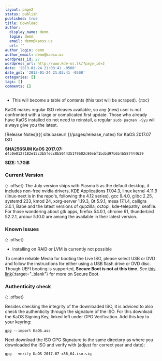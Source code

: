 ```yaml
---
layout: page2
status: publish
published: true
title: Download
author:
  display_name: demm
  login: demm
  email: demm@kaosx.us
  url: ''
author_login: demm
author_email: demm@kaosx.us
wordpress_id: 27
wordpress_url: http://www.kde-os.tk/?page_id=2
date: '2013-01-24 21:03:41 -0500'
date_gmt: '2013-01-24 21:03:41 -0500'
categories: []
tags: []
comments: []
---
```


* This will become a table of contents (this text will be scraped).
{:toc}

KaOS makes regular ISO releases available, so any (new) user is not confronted with a large or complicated first update. Those who already have KaOS installed do not need to reinstall, a regular `sudo pacman -Syu` will always give you the latest.

[Release Notes]({{ site.baseurl }}/pages/release_notes) for KaOS 2017.07 ISO

<div id="wrapper4">
<p><b>SHA256SUM KaOS 2017.07:</b> <code>d4c0e8127182e15c3b5fecc0b504435179602c80ebf1bdbd97b6b4b587444639</code></p>
<p><b>SIZE: 1.7GiB</b></p>
</div>

### Current Version
{: .offset}
The July version ships with Plasma 5 as the default desktop, it includes non-free nvidia drivers, KDE Applications 17.04.3, linux kernel 4.11.9 (linux-next is in the repo's, following the 4.12 series), gcc 6.4.0, glibc 2.25, systemd 233, kmod 24, xorg-server 1.19.3, Qt 5.9.1, mesa 17.1.4, calligra 3.0.1, Babe and the latest versions of qupzilla, octopi, kde-telepathy, seafile.
For those wondering about gtk apps, firefox 54.0.1, chrome 61, thunderbird 52.2.1, ardour 5.10.0 are among the available in their latest version.

### Known Issues
{: .offset}

* Installing on RAID or LVM is currently not possible

To create reliable Media for booting the Live ISO, please select USB or DVD and follow the instructions for either using a USB flash drive or DVD disc.
Though UEFI booting is supported, **Secure Boot is not at this time**.  See [this link](https://rol.im/securegoldenkeyboot/){:target="_blank"} for more on Secure Boot.

### Authenticity check
{: .offset}

Besides checking the integrity of the downloaded ISO, it is adviced to also check the authenticity through the signature of the ISO.  For this download the KaOS Signing Key, linked left under GPG Verification.  Add this key to your keyring:
```
gpg --import KaOS.asc
```
Next download the ISO GPG Signature to the same directory as where you downloaded the ISO and verify with (adjust for correct year and date):
```
gpg --verify KaOS-2017.07-x86_64.iso.sig
```
